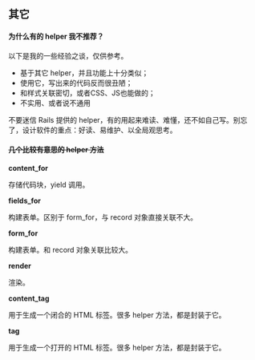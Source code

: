 ## 其它

#### 为什么有的 helper 我不推荐？

以下是我的一些经验之谈，仅供参考。

- 基于其它 helper，并且功能上十分类似；
- 使用它，写出来的代码反而很丑陋；
- 和样式关联密切，或者CSS、JS也能做的；
- 不实用、或者说不通用

不要迷信 Rails 提供的 helper，有的用起来难读、难懂，还不如自己写。别忘了，设计软件的重点：好读、易维护、以全局观思考。

#### ~~几个比较有意思的 helper 方法~~

**content_for**

存储代码块，yield 调用。

**fields_for**

构建表单。区别于 form_for，与 record 对象直接关联不大。

**form_for**

构建表单。和 record 对象关联比较大。

**render**

渲染。

**content_tag**

用于生成一个闭合的 HTML 标签。很多 helper 方法，都是封装于它。

**tag**

用于生成一个打开的 HTML 标签。很多 helper 方法，都是封装于它。
